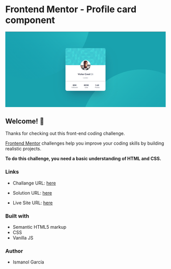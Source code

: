 # Frontend Mentor - Profile card component

![Design preview for the Profile card component coding challenge](./design/desktop-design.png)

## Welcome! 👋

Thanks for checking out this front-end coding challenge.

[Frontend Mentor](https://www.frontendmentor.io) challenges help you improve your coding skills by building realistic projects. 

**To do this challenge, you need a basic understanding of HTML and CSS.**

### Links
- Challange URL: [here](https://www.frontendmentor.io/challenges/profile-card-component-cfArpWshJ)
- Solution URL: [here](https://github.com/ismanolgarcia/web-projects-to-practice/tree/main/1.2-profile-card-component)

- Live Site URL: [here](https://web-projects-to-practice.vercel.app/1.2-profile-card-component/index.html)

### Built with
- Semantic HTML5 markup
- CSS
- Vanilla JS


### Author
- Ismanol García
